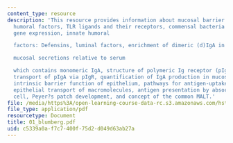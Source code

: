 ```yaml
---
content_type: resource
description: 'This resource provides information about mucosal barrier function, innate
  humoral factors, TLR ligands and their receptors, commensal bacteria regulate mucosal
  gene expression, innate humoral

  factors: Defensins, luminal factors, enrichment of dimeric (d)IgA in

  mucosal secretions relative to serum

  which contains monomeric IgA, structure of polymeric Ig receptor (pIgR), intracellular
  transport of pIgA via pIgR, quantification of IgA production in mucosal secretions,
  intrinsic barrier function of epithelium, pathways for antigen-uptake from the lumen,
  epithelial transport of macromolecules, antigen presentation by absorptive epithelial
  cell, Peyer?s patch development, and concept of the common MALT.'
file: /media/https%3A/open-learning-course-data-rc.s3.amazonaws.com/hst-121-gastroenterology-fall-2005/c5339a0af7c7400f75d2d049d63ab27a_01_blumberg.pdf
file_type: application/pdf
resourcetype: Document
title: 01_blumberg.pdf
uid: c5339a0a-f7c7-400f-75d2-d049d63ab27a
---
```

